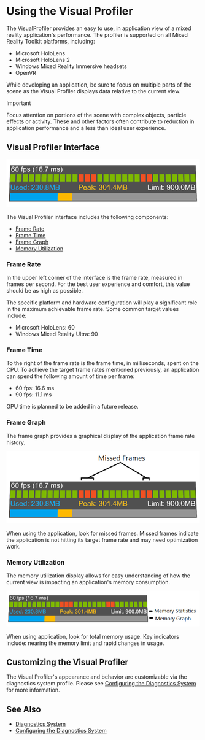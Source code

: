 # Using the Visual Profiler

The VisualProfiler provides an easy to use, in application view of a mixed reality application's performance. The profiler is supported on all Mixed Reality Toolkit platforms, including:

- Microsoft HoloLens
- Microsoft HoloLens 2
- Windows Mixed Reality Immersive headsets
- OpenVR

While developing an application, be sure to focus on multiple parts of the scene as the Visual Profiler displays data relative to the current view. 

> [!IMPORTANT]
> Focus attention on portions of the scene with complex objects, particle effects or activity. These and other factors often contribute to reduction in application performance and a less than ideal user experience.

## Visual Profiler Interface

![Visual Profiler Interface](../../Documentation/Images/Diagnostics/VisualProfiler.png)

The Visual Profiler interface includes the following components:

- [Frame Rate](#frame-rate)
- [Frame Time](#frame-time)
- [Frame Graph](#frame-graph)
- [Memory Utilization](#memory-utilization)

### Frame Rate

In the upper left corner of the interface is the frame rate, measured in frames per second. For the best user experience and comfort, this value should be as high as possible. 

The specific platform and hardware configuration will play a significant role in the maximum achievable frame rate. Some common target values include:

- Microsoft HoloLens: 60
- Windows Mixed Reality Ultra: 90

### Frame Time

To the right of the frame rate is the frame time, in milliseconds, spent on the CPU. To achieve the target frame rates mentioned previously, an application can spend the following amount of time per frame:

- 60 fps: 16.6 ms
- 90 fps: 11.1 ms

GPU time is planned to be added in a future release.

### Frame Graph

The frame graph provides a graphical display of the application frame rate history.

![Visual Profiler Frame Graph](../../Documentation/Images/Diagnostics/VisualProfilerMissedFrames.png)

When using the application, look for missed frames. Missed frames indicate the application is not hitting its target frame rate and may need optimization work.

### Memory Utilization

The memory utilization display allows for easy understanding of how the current view is impacting an application's memory consumption. 

![Visual Profiler Frame Graph](../../Documentation/Images/Diagnostics/VisualProfilerMemory.png)

When using application, look for total memory usage. Key indicators include: nearing the memory limit and rapid changes in usage.

## Customizing the Visual Profiler

The Visual Profiler's appearance and behavior are customizable via the diagnostics system profile. Please see [Configuring the Diagnostics System](ConfiguringDiagnostics.md) for more information.

## See Also

- [Diagnostics System](DiagnosticsSystemGettingStarted.md)
- [Configuring the Diagnostics System](ConfiguringDiagnostics.md)
